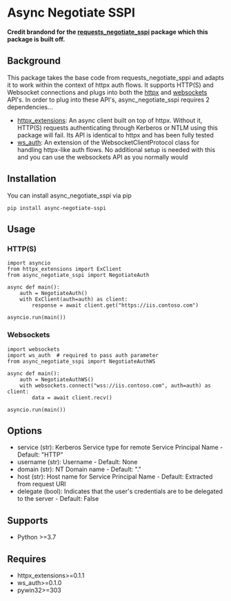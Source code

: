 # Async Negotiate SSPI
**Credit brandond for the [requests_negotiate_sspi](https://github.com/brandond/requests-negotiate-sspi) package which this package is built off.**

## Background
This package takes the base code from requests_negotiate_sppi and adapts it to work within the context of httpx auth flows. It supports HTTP(S) and Websocket connections and plugs into both the [httpx](https://www.python-httpx.org/) and [websockets](https://websockets.readthedocs.io/en/stable/) API's. In order to plug into these API's, async_negotiate_sspi requires 2 dependencies...
* [httpx_extensions](https://github.com/newvicx/httpx_extensions): An async client built on top of httpx. Without it, HTTP(S) requests authenticating through Kerberos or NTLM using this package will fail. Its API is identical to httpx and has been fully tested
* [ws_auth](https://github.com/newvicx/httpx_extensions): An extension of the WebsocketClientProtocol class for handling httpx-like auth flows. No additional setup is needed with this and you can use the websockets API as you normally would

## Installation
You can install async_negotiate_sspi via pip

    pip install async-negotiate-sspi

## Usage

### HTTP(S)

    import asyncio
	from httpx_extensions import ExClient
	from async_negotiate_sspi import NegotiateAuth
	
	async def main():
		auth = NegotiateAuth()
		with ExClient(auth=auth) as client:
			response = await client.get("https://iis.contoso.com")
	
	asyncio.run(main())

### Websockets

    import websockets
	import ws_auth	# required to pass auth parameter
	from async_negotiate_sspi import NegotiateAuthWS
	
	async def main():
		auth = NegotiateAuthWS()
		with websockets.connect("wss://iis.contoso.com", auth=auth) as client:
			data = await client.recv()
	
	asyncio.run(main())

## Options

 - service (str): Kerberos Service type for remote Service Principal Name - Default: "HTTP"
 - username (str): Username - Default: None
 - domain (str): NT Domain name - Default: "."
 - host (str): Host name for Service Principal Name - Default: Extracted from request URI
 - delegate (bool): Indicates that the user's credentials are to be delegated to the server - Default: False

## Supports
* Python >=3.7

## Requires
* httpx_extensions>=0.1.1
* ws_auth>=0.1.0
* pywin32>=303
	

